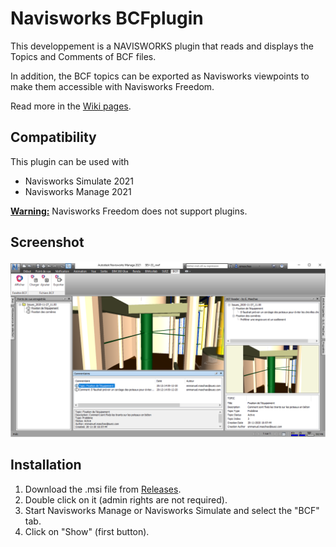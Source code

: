# Navisworks BCFplugin

This developpement is a NAVISWORKS plugin that reads and displays the Topics and Comments of BCF files.

In addition, the BCF topics can be exported as Navisworks viewpoints to make them accessible with Navisworks Freedom.

Read more in the [Wiki pages](https://github.com/emaschas/BCFplugin/wiki).

## Compatibility

This plugin can be used with 
- Navisworks Simulate 2021
- Navisworks Manage 2021

<u><b>Warning:</b></u> Navisworks Freedom does not support plugins.

## Screenshot

![Screenshot](https://github.com/emaschas/BCFplugin/blob/main/Screenshot.png)

## Installation

1. Download the .msi file from [Releases](https://github.com/emaschas/BCFplugin/releases).
2. Double click on it (admin rights are not required).
3. Start Navisworks Manage or Navisworks Simulate and select the "BCF" tab.
4. Click on "Show" (first button).
